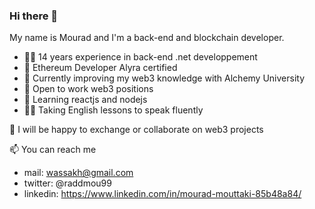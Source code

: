 ### Hi there 👋

My name is Mourad and I'm a back-end and blockchain developer.

- 👨‍💻 14 years experience in back-end .net developpement
- 💼 Ethereum Developer Alyra certified
- 📕 Currently improving my web3 knowledge with Alchemy University
- 🔭 Open to work web3 positions
- 🌱 Learning reactjs and nodejs
- 👨‍💻 Taking English lessons to speak fluently

👯 I will be happy to exchange or collaborate on web3 projects

📫 You can reach me
  - mail: wassakh@gmail.com
  - twitter: @raddmou99 
  - linkedin: https://www.linkedin.com/in/mourad-mouttaki-85b48a84/

<!--
**Raddmou/Raddmou** is a ✨ _special_ ✨ repository because its `README.md` (this file) appears on your GitHub profile.

Here are some ideas to get you started:

- 🔭 I’m currently working on ...
- 🌱 I’m currently learning ...
- 👯 I’m looking to collaborate on ...
- 🤔 I’m looking for help with ...
- 💬 Ask me about ...
- 📫 How to reach me: ...
- 😄 Pronouns: ...
- ⚡ Fun fact: ...
-->
